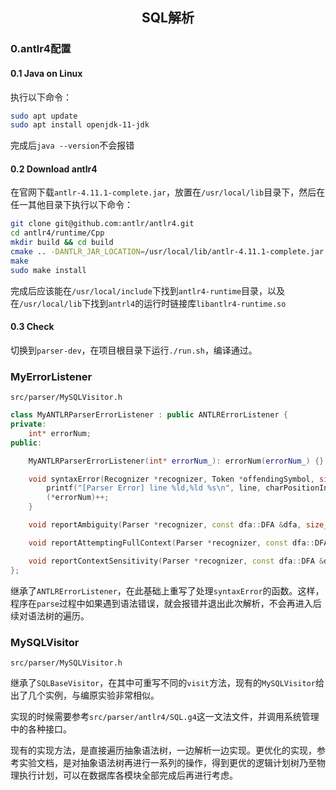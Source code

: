## <center>SQL解析</center>

### 0.antlr4配置

#### 0.1 Java on Linux

执行以下命令：

```bash
sudo apt update
sudo apt install openjdk-11-jdk
```

完成后`java --version`不会报错

#### 0.2 Download antlr4

在官网下载`antlr-4.11.1-complete.jar`，放置在`/usr/local/lib`目录下，然后在任一其他目录下执行以下命令：

```bash
git clone git@github.com:antlr/antlr4.git
cd antlr4/runtime/Cpp
mkdir build && cd build
cmake .. -DANTLR_JAR_LOCATION=/usr/local/lib/antlr-4.11.1-complete.jar -DCMAKE_INSTALL_PREFIX=/usr/local -DWITH_DEMO=True
make
sudo make install
```

完成后应该能在`/usr/local/include`下找到`antlr4-runtime`目录，以及在`/usr/local/lib`下找到`antrl4`的运行时链接库`libantlr4-runtime.so`

#### 0.3 Check

切换到`parser-dev`，在项目根目录下运行`./run.sh`，编译通过。

### MyErrorListener

`src/parser/MySQLVisitor.h`

```C++
class MyANTLRParserErrorListener : public ANTLRErrorListener {
private:
    int* errorNum;
public:

    MyANTLRParserErrorListener(int* errorNum_): errorNum(errorNum_) {}

    void syntaxError(Recognizer *recognizer, Token *offendingSymbol, size_t line, size_t charPositionInLine, const std::string &msg, std::exception_ptr e) override {
        printf("[Parser Error] line %ld,%ld %s\n", line, charPositionInLine, msg.c_str());
        (*errorNum)++;
    }

    void reportAmbiguity(Parser *recognizer, const dfa::DFA &dfa, size_t startIndex, size_t stopIndex, bool exact, const antlrcpp::BitSet &ambigAlts, atn::ATNConfigSet *configs) override {}

    void reportAttemptingFullContext(Parser *recognizer, const dfa::DFA &dfa, size_t startIndex, size_t stopIndex, const antlrcpp::BitSet &conflictingAlts, atn::ATNConfigSet *configs) override {}

    void reportContextSensitivity(Parser *recognizer, const dfa::DFA &dfa, size_t startIndex, size_t stopIndex, size_t prediction, atn::ATNConfigSet *configs) override {}
};
```

继承了`ANTLRErrorListener`，在此基础上重写了处理`syntaxError`的函数。这样，程序在`parse`过程中如果遇到语法错误，就会报错并退出此次解析，不会再进入后续对语法树的遍历。

### MySQLVisitor

`src/parser/MySQLVisitor.h`

继承了`SQLBaseVisitor`，在其中可重写不同的`visit`方法，现有的`MySQLVisitor`给出了几个实例，与编原实验非常相似。

实现的时候需要参考`src/parser/antlr4/SQL.g4`这一文法文件，并调用系统管理中的各种接口。

现有的实现方法，是直接遍历抽象语法树，一边解析一边实现。更优化的实现，参考实验文档，是对抽象语法树再进行一系列的操作，得到更优的逻辑计划树乃至物理执行计划，可以在数据库各模块全部完成后再进行考虑。